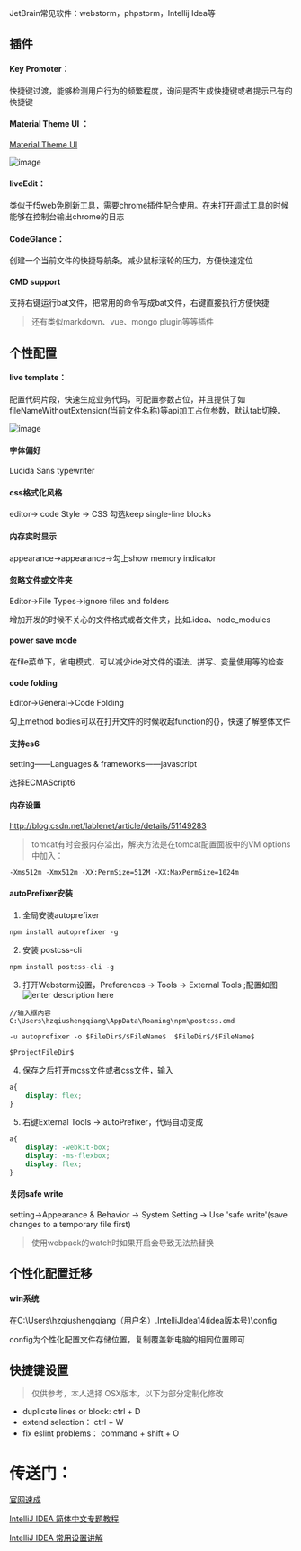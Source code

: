 JetBrain常见软件：webstorm，phpstorm，Intellij Idea等


## 插件

#### Key Promoter：

快捷键过渡，能够检测用户行为的频繁程度，询问是否生成快捷键或者提示已有的快捷键

#### Material Theme UI ：

 [Material Theme UI](https://github.com/mekwall/obsidian-color-schem  )

![image](https://note.youdao.com/yws/res/2943///note.youdao.com/src/WEBRESOURCE00d686a7e61e47b979bd032c592ffc1f)

#### liveEdit：

类似于f5web免刷新工具，需要chrome插件配合使用。在未打开调试工具的时候能够在控制台输出chrome的日志

#### CodeGlance：

创建一个当前文件的快捷导航条，减少鼠标滚轮的压力，方便快速定位

#### CMD support

支持右键运行bat文件，把常用的命令写成bat文件，右键直接执行方便快捷

> 还有类似markdown、vue、mongo plugin等等插件

## 个性配置

#### live template：

配置代码片段，快速生成业务代码，可配置参数占位，并且提供了如fileNameWithoutExtension(当前文件名称)等api加工占位参数，默认tab切换。

![image](https://note.youdao.com/yws/res/2971///note.youdao.com/src/WEBRESOURCE2b30253edb90988ae46031e061461d9d)

#### 字体偏好
Lucida Sans typewriter

#### css格式化风格
editor-> code Style -> CSS
勾选keep single-line blocks

#### 内存实时显示
appearance->appearance->勾上show memory indicator


#### 忽略文件或文件夹
Editor->File Types->ignore files and folders

增加开发的时候不关心的文件格式或者文件夹，比如.idea、node_modules

#### power save mode
在file菜单下，省电模式，可以减少ide对文件的语法、拼写、变量使用等的检查

#### code folding
Editor->General->Code Folding

勾上method bodies可以在打开文件的时候收起function的{}，快速了解整体文件

#### 支持es6

setting——Languages & frameworks——javascript

选择ECMAScript6

#### 内存设置
http://blog.csdn.net/lablenet/article/details/51149283

> tomcat有时会报内存溢出，解决方法是在tomcat配置面板中的VM options中加入：

```
-Xms512m -Xmx512m -XX:PermSize=512M -XX:MaxPermSize=1024m
```

#### autoPrefixer安装
 1. 全局安装autoprefixer

```
npm install autoprefixer -g
```

 2. 安装 postcss-cli

```
npm install postcss-cli -g
```

 3. 打开Webstorm设置，Preferences -> Tools -> External Tools ;配置如图
![enter description here][1]

```
//输入框内容
C:\Users\hzqiushengqiang\AppData\Roaming\npm\postcss.cmd

-u autoprefixer -o $FileDir$/$FileName$  $FileDir$/$FileName$

$ProjectFileDir$
```


4. 保存之后打开mcss文件或者css文件，输入

``` css
a{
    display: flex;
}
```

 5. 右键External Tools -> autoPrefixer，代码自动变成


``` css
a{
    display: -webkit-box;
    display: -ms-flexbox;
    display: flex;
}
```

#### 关闭safe write
setting->Appearance & Behavior -> System Setting -> Use 'safe write'(save changes to a temporary file first)

> 使用webpack的watch时如果开启会导致无法热替换

## 个性化配置迁移

#### win系统
在C:\Users\hzqiushengqiang（用户名）\.IntelliJIdea14(idea版本号)\config

config为个性化配置文件存储位置，复制覆盖新电脑的相同位置即可

## 快捷键设置

> 仅供参考，本人选择 OSX版本，以下为部分定制化修改

- duplicate lines or block: ctrl + D
- extend selection：  ctrl + W
- fix eslint problems： command + shift + O

# 传送门：


[官网速成](http://blogs.jetbrains.com/idea/tag/30-days-guide)

[IntelliJ IDEA 简体中文专题教程](https://github.com/judasn/IntelliJ-IDEA-Tutorial)

[IntelliJ IDEA 常用设置讲解](https://github.com/judasn/IntelliJ-IDEA-Tutorial/blob/master/settings-introduce-1.md)

  [1]: http://note.youdao.com/yws/api/group/12651257/noteresource/AAD03315703744D08F4C642D0B76A1CB/version/1296?method=get-resource